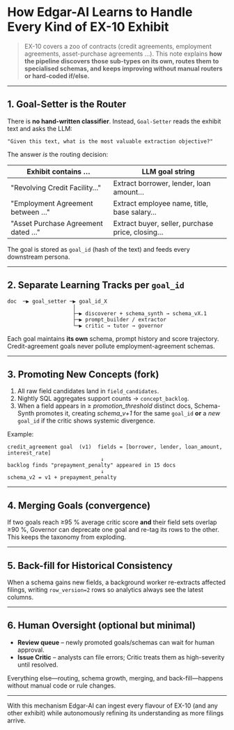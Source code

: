 # How Edgar-AI Learns to Handle Every Kind of EX-10 Exhibit

> EX-10 covers a zoo of contracts (credit agreements, employment agreements,
> asset-purchase agreements …).  This note explains **how the pipeline discovers
> those sub-types on its own, routes them to specialised schemas, and keeps
> improving without manual routers or hard-coded if/else.**

---

## 1. Goal-Setter is the Router

There is **no hand-written classifier**.  Instead, `Goal-Setter` reads the
exhibit text and asks the LLM:

```text
"Given this text, what is the most valuable extraction objective?"
```

The answer *is* the routing decision:

| Exhibit contains …                           | LLM goal string                                    |
|----------------------------------------------|-----------------------------------------------------|
| "Revolving Credit Facility…"                 | Extract borrower, lender, loan amount…             |
| "Employment Agreement between …"            | Extract employee name, title, base salary…         |
| "Asset Purchase Agreement dated …"          | Extract buyer, seller, purchase price, closing…    |

The goal is stored as `goal_id` (hash of the text) and feeds every downstream
persona.

---

## 2. Separate Learning Tracks per `goal_id`

```
doc  ─▶ goal_setter ─▶ goal_id_X
                     │
                     ├─▶ discoverer + schema_synth → schema_vX.1
                     ├─▶ prompt_builder / extractor
                     └─▶ critic → tutor → governor
```

Each goal maintains **its own** schema, prompt history and score trajectory.
Credit-agreement goals never pollute employment-agreement schemas.

---

## 3. Promoting New Concepts (fork)

1. All raw field candidates land in `field_candidates`.
2. Nightly SQL aggregates support counts → `concept_backlog`.
3. When a field appears in ≥ *promotion_threshold* distinct docs, Schema-Synth
   promotes it, creating *schema_v+1* for the same `goal_id` **or** a *new*
   `goal_id` if the critic shows systemic divergence.

Example:

```
credit_agreement goal  (v1)  fields = [borrower, lender, loan_amount, interest_rate]
                              ↓
backlog finds "prepayment_penalty" appeared in 15 docs
                              ↓
schema_v2 = v1 + prepayment_penalty
```

---

## 4. Merging Goals (convergence)

If two goals reach ≥95 % average critic score **and** their field sets overlap
≥90 %, Governor can deprecate one goal and re-tag its rows to the other.  This
keeps the taxonomy from exploding.

---

## 5. Back-fill for Historical Consistency

When a schema gains new fields, a background worker re-extracts affected
filings, writing `row_version=2` rows so analytics always see the latest
columns.

---

## 6. Human Oversight (optional but minimal)

* **Review queue** – newly promoted goals/schemas can wait for human approval.
* **Issue Critic** – analysts can file errors; Critic treats them as
  high-severity until resolved.

Everything else—routing, schema growth, merging, and back-fill—happens without
manual code or rule changes.

---

With this mechanism Edgar-AI can ingest every flavour of EX-10 (and any other
exhibit) while autonomously refining its understanding as more filings arrive.
